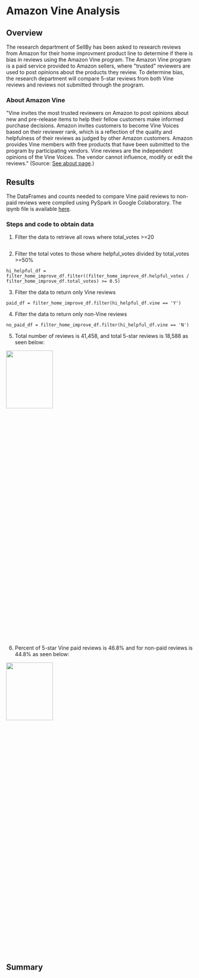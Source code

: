 # Amazon Vine Analysis
## Overview
The research department of SellBy has been asked to research reviews from Amazon for their home improvment product line to determine if there is bias in reviews using the Amazon Vine program. The Amazon Vine program is a paid service provided to Amazon sellers, where "trusted" reviewers are used to post opinions about the products they review. To determine bias, the research department will compare 5-star reviews from both Vine reviews and reviews not submitted through the program.

### About Amazon Vine
"Vine invites the most trusted reviewers on Amazon to post opinions about new and pre-release items to help their fellow customers make informed purchase decisions. Amazon invites customers to become Vine Voices based on their reviewer rank, which is a reflection of the quality and helpfulness of their reviews as judged by other Amazon customers. Amazon provides Vine members with free products that have been submitted to the program by participating vendors. Vine reviews are the independent opinions of the Vine Voices. The vendor cannot influence, modify or edit the reviews." (Source: <a href="https://www.amazon.com/vine/about">See about page</a>.)

## Results
The DataFrames and counts needed to compare Vine paid reviews to non-paid reviews were compiled using PySpark in Google Colaboratory. The ipynb file is available <a href = "Vine_Review_Analysis.ipynb">here</a>.

### Steps and code to obtain data
1. Filter the data to retrieve all rows where total_votes >=20

    ```filter_home_improve_df = home_improve_df.filter(home_improve_df.total_votes >=20).select(['review_id','star_rating','helpful_votes','total_votes','vine','verified_purchase'])
    ```
2. Filter the total votes to those where helpful_votes divided by total_votes >=50%

```
hi_helpful_df = filter_home_improve_df.filter((filter_home_improve_df.helpful_votes / filter_home_improve_df.total_votes) >= 0.5)
```

3. Filter the data to return only Vine reviews

```paid_df = filter_home_improve_df.filter(hi_helpful_df.vine == 'Y')```

4. Filter the data to return only non-Vine reviews

```no_paid_df = filter_home_improve_df.filter(hi_helpful_df.vine == 'N')```

5. Total number of reviews is 41,458, and total 5-star reviews is 18,588 as seen below:

<img src="images/d2_step5_total_reviews_total_5stars.png" width="50%" height = "20%">

6. Percent of 5-star Vine paid reviews is 46.8% and for non-paid reviews is 44.8% as seen below:

<img src="images/d2_step5_5star_percents.png" width="50%" height = "20%">

## Summary

